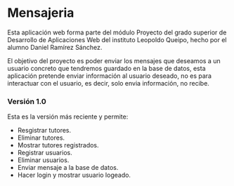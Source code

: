 # Mensajeria

Esta aplicación web forma parte del módulo Proyecto del grado superior de Desarrollo de Aplicaciones Web del instituto Leopoldo Queipo, hecho por el alumno Daniel Ramírez Sánchez.

El objetivo del proyecto es poder enviar los mensajes que deseamos a un usuario concreto que tendremos guardado en la base de datos, esta aplicación pretende enviar información al usuario deseado, no es para interactuar con el usuario, es decir, solo envia información, no recibe.

### Versión 1.0

Esta es la versión más reciente y permite:
* Resgistrar tutores.
* Eliminar tutores.
* Mostrar tutores registrados.
* Registrar usuarios.
* Eliminar usuarios.
* Enviar mensaje a la base de datos.
* Hacer login y mostrar usuario logeado.
